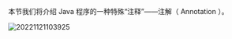 本节我们将介绍 Java 程序的一种特殊“注释”——注解（ Annotation ）。

![20221121103925](https://gxmnzl.cn///img/20221121103925.png)



